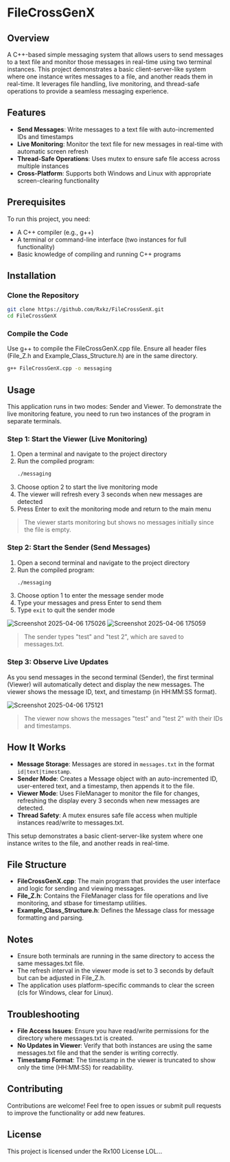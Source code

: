 # FileCrossGenX

## Overview
A C++-based simple messaging system that allows users to send messages to a text file and monitor those messages in real-time using two terminal instances. This project demonstrates a basic client-server-like system where one instance writes messages to a file, and another reads them in real-time. It leverages file handling, live monitoring, and thread-safe operations to provide a seamless messaging experience.

## Features
- **Send Messages**: Write messages to a text file with auto-incremented IDs and timestamps
- **Live Monitoring**: Monitor the text file for new messages in real-time with automatic screen refresh
- **Thread-Safe Operations**: Uses mutex to ensure safe file access across multiple instances
- **Cross-Platform**: Supports both Windows and Linux with appropriate screen-clearing functionality

## Prerequisites
To run this project, you need:
- A C++ compiler (e.g., g++)
- A terminal or command-line interface (two instances for full functionality)
- Basic knowledge of compiling and running C++ programs

## Installation

### Clone the Repository
```bash
git clone https://github.com/Rxkz/FileCrossGenX.git
cd FileCrossGenX
```

### Compile the Code
Use g++ to compile the FileCrossGenX.cpp file. Ensure all header files (File_Z.h and Example_Class_Structure.h) are in the same directory.
```bash
g++ FileCrossGenX.cpp -o messaging
```

## Usage
This application runs in two modes: Sender and Viewer. To demonstrate the live monitoring feature, you need to run two instances of the program in separate terminals.

### Step 1: Start the Viewer (Live Monitoring)
1. Open a terminal and navigate to the project directory
2. Run the compiled program:
   ```bash
   ./messaging
   ```
3. Choose option 2 to start the live monitoring mode
4. The viewer will refresh every 3 seconds when new messages are detected
5. Press Enter to exit the monitoring mode and return to the main menu

> The viewer starts monitoring but shows no messages initially since the file is empty.

### Step 2: Start the Sender (Send Messages)
1. Open a second terminal and navigate to the project directory
2. Run the compiled program:
   ```bash
   ./messaging
   ```
3. Choose option 1 to enter the message sender mode
4. Type your messages and press Enter to send them
5. Type `exit` to quit the sender mode


![Screenshot 2025-04-06 175026](https://github.com/user-attachments/assets/63591056-8909-4977-b2a5-a8dc520e5e2b)
![Screenshot 2025-04-06 175059](https://github.com/user-attachments/assets/c4786e2e-97b6-4e13-b6c8-c813878dd9b7)


> The sender types "test" and "test 2", which are saved to messages.txt.

### Step 3: Observe Live Updates
As you send messages in the second terminal (Sender), the first terminal (Viewer) will automatically detect and display the new messages. The viewer shows the message ID, text, and timestamp (in HH:MM:SS format).

![Screenshot 2025-04-06 175121](https://github.com/user-attachments/assets/91aa2dd7-04df-4c23-98a6-96c6c30fb64e)

> The viewer now shows the messages "test" and "test 2" with their IDs and timestamps.

## How It Works
- **Message Storage**: Messages are stored in `messages.txt` in the format `id|text|timestamp`.
- **Sender Mode**: Creates a Message object with an auto-incremented ID, user-entered text, and a timestamp, then appends it to the file.
- **Viewer Mode**: Uses FileManager to monitor the file for changes, refreshing the display every 3 seconds when new messages are detected.
- **Thread Safety**: A mutex ensures safe file access when multiple instances read/write to messages.txt.

This setup demonstrates a basic client-server-like system where one instance writes to the file, and another reads in real-time.

## File Structure
- **FileCrossGenX.cpp**: The main program that provides the user interface and logic for sending and viewing messages.
- **File_Z.h**: Contains the FileManager class for file operations and live monitoring, and stbase for timestamp utilities.
- **Example_Class_Structure.h**: Defines the Message class for message formatting and parsing.

## Notes
- Ensure both terminals are running in the same directory to access the same messages.txt file.
- The refresh interval in the viewer mode is set to 3 seconds by default but can be adjusted in File_Z.h.
- The application uses platform-specific commands to clear the screen (cls for Windows, clear for Linux).

## Troubleshooting
- **File Access Issues**: Ensure you have read/write permissions for the directory where messages.txt is created.
- **No Updates in Viewer**: Verify that both instances are using the same messages.txt file and that the sender is writing correctly.
- **Timestamp Format**: The timestamp in the viewer is truncated to show only the time (HH:MM:SS) for readability.

## Contributing
Contributions are welcome! Feel free to open issues or submit pull requests to improve the functionality or add new features.

## License
This project is licensed under the Rx100 License LOL...
